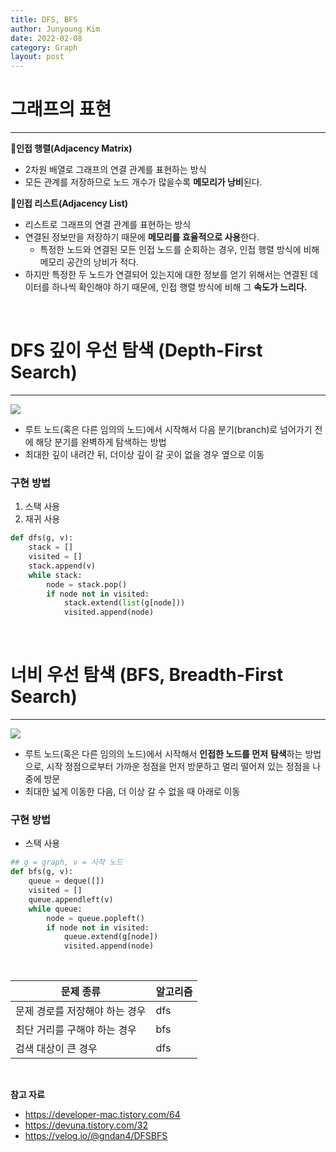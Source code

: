 ```yaml
---
title: DFS, BFS
author: Junyoung Kim
date: 2022-02-08
category: Graph
layout: post
---
```


  
  
# 그래프의 표현
---
**📌인접 행렬(Adjacency Matrix)**
- 2차원 배열로 그래프의 연결 관계를 표현하는 방식 
-   모든 관계를 저장하므로 노드 개수가 많을수록  **메모리가 낭비**된다.

**📌인접 리스트(Adjacency List)**
- 리스트로 그래프의 연결 관계를 표현하는 방식
-   연결된 정보만을 저장하기 때문에  **메모리를 효율적으로 사용**한다.  
    - 특정한 노드와 연결된 모든 인접 노드를 순회하는 경우, 인접 행렬 방식에 비해 메모리 공간의 낭비가 적다.
-   하지만 특정한 두 노드가 연결되어 있는지에 대한 정보를 얻기 위해서는 연결된 데이터를 하나씩 확인해야 하기 때문에, 인접 행렬 방식에 비해 그  **속도가 느리다.**
  
<br>

# DFS 깊이 우선 탐색 (Depth-First Search)
---
![](https://media.vlpt.us/images/lucky-korma/post/30737a15-9adf-49a6-96a0-98c211cab1cc/R1280x0.gif)

- 루트 노드(혹은 다른 임의의 노드)에서 시작해서 다음 분기(branch)로 넘어가기 전에 해당 분기를 완벽하게 탐색하는 방법
- 최대한 깊이 내려간 뒤, 더이상 깊이 갈 곳이 없을 경우 옆으로 이동  


### 구현 방법
1. 스택 사용
2. 재귀 사용

```python
def dfs(g, v):
	stack = []
	visited = []
	stack.append(v)
	while stack:
		node = stack.pop()
		if node not in visited:
			stack.extend(list(g[node]))
			visited.append(node)
```

<br>


# 너비 우선 탐색 (BFS, Breadth-First Search)  
---
  ![](https://blog.kakaocdn.net/dn/c305k7/btqB5E2hI4r/ea7vFo08tkDYo4c8wkfVok/img.gif)

- 루트 노드(혹은 다른 임의의 노드)에서 시작해서  **인접한 노드를 먼저**  **탐색**하는 방법으로, 시작 정점으로부터 가까운 정점을 먼저 방문하고 멀리 떨어져 있는 정점을 나중에 방문
- 최대한 넓게 이동한 다음, 더 이상 갈 수 없을 때 아래로 이동  
  

### 구현 방법
- 스택 사용

```python
## g = graph, v = 시작 노드
def bfs(g, v):
	queue = deque([])
	visited = []
	queue.appendleft(v)
	while queue:
		node = queue.popleft()
		if node not in visited:
			queue.extend(g[node])
			visited.append(node)
```

<br>

|문제 종류| 알고리즘 |
|--|--|
| 문제 경로를 저장해야 하는 경우 | dfs |
| 최단 거리를 구해야 하는 경우 | bfs |
| 검색 대상이 큰 경우| dfs|

<br>


**참고 자료**

- https://developer-mac.tistory.com/64
- https://devuna.tistory.com/32
- https://velog.io/@gndan4/DFSBFS